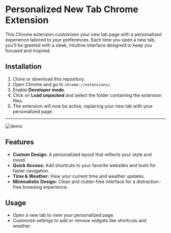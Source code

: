 # Personalized New Tab Chrome Extension

This Chrome extension customizes your new tab page with a personalized experience tailored to your preferences. Each time you open a new tab, you’ll be greeted with a sleek, intuitive interface designed to keep you focused and inspired.

## Installation
1. Clone or download this repository.
2. Open Chrome and go to `chrome://extensions/`.
3. Enable **Developer mode**.
4. Click on **Load unpacked** and select the folder containing the extension files.
5. The extension will now be active, replacing your new tab with your personalized page.
---
![demo](https://github.com/user-attachments/assets/48e4ed65-cda6-4f89-aa84-8dcca4b6a584)

## Features
- **Custom Design:** A personalized layout that reflects your style and mood.
- **Quick Access:** Add shortcuts to your favorite websites and tools for faster navigation.
- **Time & Weather:** View your current time and weather updates.
- **Minimalistic Design:** Clean and clutter-free interface for a distraction-free browsing experience.


## Usage
- Open a new tab to view your personalized page.
- Customize settings to add or remove widgets like shortcuts and weather.
